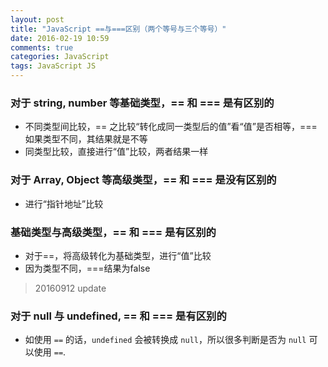 ```yaml
---
layout: post
title: "JavaScript ==与===区别（两个等号与三个等号）"
date: 2016-02-19 10:59
comments: true
categories: JavaScript
tags: JavaScript JS
---
```


### 对于 string, number 等基础类型，== 和 === 是有区别的
*   不同类型间比较，== 之比较“转化成同一类型后的值”看“值”是否相等，===如果类型不同，其结果就是不等
*   同类型比较，直接进行“值”比较，两者结果一样

### 对于 Array, Object 等高级类型，== 和 === 是没有区别的
*   进行“指针地址”比较

### 基础类型与高级类型，== 和 === 是有区别的  
*   对于==，将高级转化为基础类型，进行“值”比较
*   因为类型不同，===结果为false  


> 20160912 update    

### 对于 null 与 undefined, == 和 === 是有区别的
*   如使用 `==` 的话，`undefined` 会被转换成 `null`，所以很多判断是否为 `null` 可以使用 `==`.

